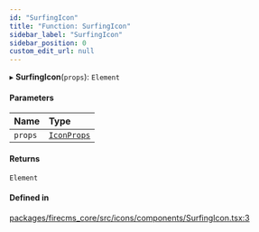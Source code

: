 ```yaml
---
id: "SurfingIcon"
title: "Function: SurfingIcon"
sidebar_label: "SurfingIcon"
sidebar_position: 0
custom_edit_url: null
---
```


▸ **SurfingIcon**(`props`): `Element`

#### Parameters

| Name | Type |
| :------ | :------ |
| `props` | [`IconProps`](../types/IconProps.md) |

#### Returns

`Element`

#### Defined in

[packages/firecms_core/src/icons/components/SurfingIcon.tsx:3](https://github.com/FireCMSco/firecms/blob/d45f3739/packages/firecms_core/src/icons/components/SurfingIcon.tsx#L3)
